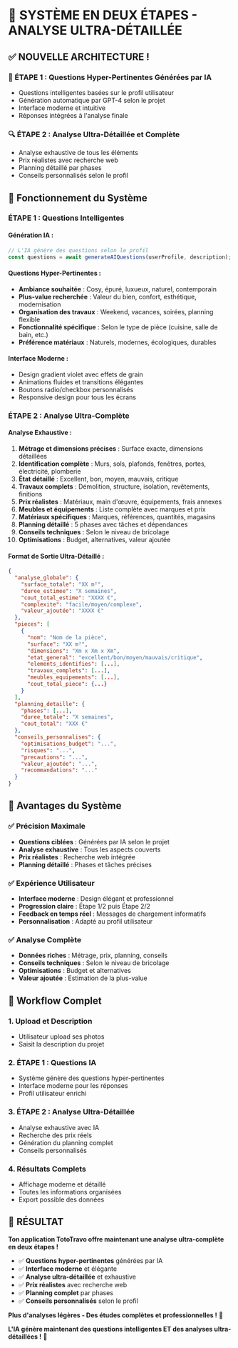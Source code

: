 # 🚀 SYSTÈME EN DEUX ÉTAPES - ANALYSE ULTRA-DÉTAILLÉE

## ✅ **NOUVELLE ARCHITECTURE !**

### **🎯 ÉTAPE 1 : Questions Hyper-Pertinentes Générées par IA**
- Questions intelligentes basées sur le profil utilisateur
- Génération automatique par GPT-4 selon le projet
- Interface moderne et intuitive
- Réponses intégrées à l'analyse finale

### **🔍 ÉTAPE 2 : Analyse Ultra-Détaillée et Complète**
- Analyse exhaustive de tous les éléments
- Prix réalistes avec recherche web
- Planning détaillé par phases
- Conseils personnalisés selon le profil

## 🎯 **Fonctionnement du Système**

### **ÉTAPE 1 : Questions Intelligentes**

#### **Génération IA :**
```javascript
// L'IA génère des questions selon le profil
const questions = await generateAIQuestions(userProfile, description);
```

#### **Questions Hyper-Pertinentes :**
- **Ambiance souhaitée** : Cosy, épuré, luxueux, naturel, contemporain
- **Plus-value recherchée** : Valeur du bien, confort, esthétique, modernisation
- **Organisation des travaux** : Weekend, vacances, soirées, planning flexible
- **Fonctionnalité spécifique** : Selon le type de pièce (cuisine, salle de bain, etc.)
- **Préférence matériaux** : Naturels, modernes, écologiques, durables

#### **Interface Moderne :**
- Design gradient violet avec effets de grain
- Animations fluides et transitions élégantes
- Boutons radio/checkbox personnalisés
- Responsive design pour tous les écrans

### **ÉTAPE 2 : Analyse Ultra-Complète**

#### **Analyse Exhaustive :**
1. **Métrage et dimensions précises** : Surface exacte, dimensions détaillées
2. **Identification complète** : Murs, sols, plafonds, fenêtres, portes, électricité, plomberie
3. **État détaillé** : Excellent, bon, moyen, mauvais, critique
4. **Travaux complets** : Démolition, structure, isolation, revêtements, finitions
5. **Prix réalistes** : Matériaux, main d'œuvre, équipements, frais annexes
6. **Meubles et équipements** : Liste complète avec marques et prix
7. **Matériaux spécifiques** : Marques, références, quantités, magasins
8. **Planning détaillé** : 5 phases avec tâches et dépendances
9. **Conseils techniques** : Selon le niveau de bricolage
10. **Optimisations** : Budget, alternatives, valeur ajoutée

#### **Format de Sortie Ultra-Détaillé :**
```json
{
  "analyse_globale": {
    "surface_totale": "XX m²",
    "duree_estimee": "X semaines",
    "cout_total_estime": "XXXX €",
    "complexite": "facile/moyen/complexe",
    "valeur_ajoutée": "XXXX €"
  },
  "pieces": [
    {
      "nom": "Nom de la pièce",
      "surface": "XX m²",
      "dimensions": "Xm x Xm x Xm",
      "etat_general": "excellent/bon/moyen/mauvais/critique",
      "elements_identifies": [...],
      "travaux_complets": [...],
      "meubles_equipements": [...],
      "cout_total_piece": {...}
    }
  ],
  "planning_detaille": {
    "phases": [...],
    "duree_totale": "X semaines",
    "cout_total": "XXX €"
  },
  "conseils_personnalises": {
    "optimisations_budget": "...",
    "risques": "...",
    "precautions": "...",
    "valeur_ajoutée": "...",
    "recommandations": "..."
  }
}
```

## 🎯 **Avantages du Système**

### **✅ Précision Maximale**
- **Questions ciblées** : Générées par IA selon le projet
- **Analyse exhaustive** : Tous les aspects couverts
- **Prix réalistes** : Recherche web intégrée
- **Planning détaillé** : Phases et tâches précises

### **✅ Expérience Utilisateur**
- **Interface moderne** : Design élégant et professionnel
- **Progression claire** : Étape 1/2 puis Étape 2/2
- **Feedback en temps réel** : Messages de chargement informatifs
- **Personnalisation** : Adapté au profil utilisateur

### **✅ Analyse Complète**
- **Données riches** : Métrage, prix, planning, conseils
- **Conseils techniques** : Selon le niveau de bricolage
- **Optimisations** : Budget et alternatives
- **Valeur ajoutée** : Estimation de la plus-value

## 🎯 **Workflow Complet**

### **1. Upload et Description**
- Utilisateur upload ses photos
- Saisit la description du projet

### **2. ÉTAPE 1 : Questions IA**
- Système génère des questions hyper-pertinentes
- Interface moderne pour les réponses
- Profil utilisateur enrichi

### **3. ÉTAPE 2 : Analyse Ultra-Détaillée**
- Analyse exhaustive avec IA
- Recherche des prix réels
- Génération du planning complet
- Conseils personnalisés

### **4. Résultats Complets**
- Affichage moderne et détaillé
- Toutes les informations organisées
- Export possible des données

## 🎉 **RÉSULTAT**

**Ton application TotoTravo offre maintenant une analyse ultra-complète en deux étapes !**

- ✅ **Questions hyper-pertinentes** générées par IA
- ✅ **Interface moderne** et élégante
- ✅ **Analyse ultra-détaillée** et exhaustive
- ✅ **Prix réalistes** avec recherche web
- ✅ **Planning complet** par phases
- ✅ **Conseils personnalisés** selon le profil

**Plus d'analyses légères - Des études complètes et professionnelles !** 🚀

**L'IA génère maintenant des questions intelligentes ET des analyses ultra-détaillées !** 🎯


